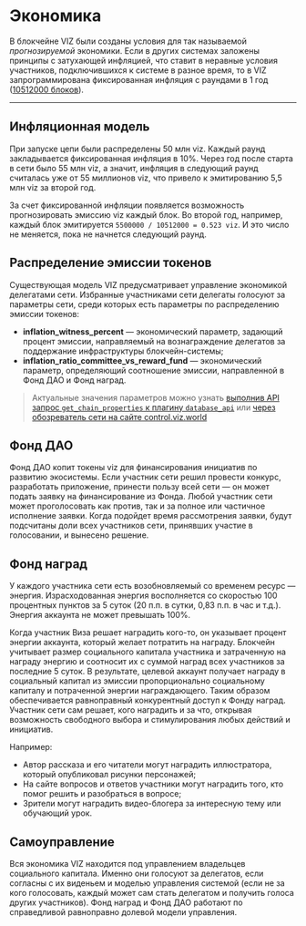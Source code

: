 # Экономика

В блокчейне VIZ были созданы условия для так называемой *прогнозируемой* экономики. Если в других системах заложены принципы с затухающей инфляцией, что ставит в неравные условия участников, подключившихся к системе в разное время, то в VIZ запрограммирована фиксированная инфляция с раундами в 1 год ([10512000 блоков](https://github.com/VIZ-Blockchain/viz-cpp-node/blob/master/libraries/protocol/include/graphene/protocol/config.hpp#L28)).


***

## Инфляционная модель

При запуске цепи были распределены 50 млн viz. Каждый раунд закладывается фиксированная инфляция в 10%. Через год после старта в сети было 55 млн viz, а значит, инфляция в следующий раунд считалась уже от 55 миллионов viz, что привело к эмитированию 5,5 млн viz за второй год.

За счет фиксированной инфляции появляется возможность прогнозировать эмиссию viz каждый блок. Во второй год, например, каждый блок эмитируется `5500000 / 10512000 = 0.523 viz`. И это число не меняется, пока не начнется следующий раунд.

## Распределение эмиссии токенов

Существующая модель VIZ предусматривает управление экономикой делегатами сети. Избранные участниками сети делегаты голосуют за параметры сети, среди которых есть параметры по распределению эмиссии токенов:

 - **inflation_witness_percent** — экономический параметр, задающий процент эмиссии, направляемый на вознаграждение делегатов за поддержание инфраструктуры блокчейн-системы;
 - **inflation_ratio_committee_vs_reward_fund** — экономический параметр, определяющий соотношение эмиссии, направленной в Фонд ДАО и Фонд наград.

> Актуальные значения параметров можно узнать [выполнив API запрос `get_chain_properties` к плагину `database_api`](plugins-api.md#database_api) или [через обозреватель сети на сайте control.viz.world](https://control.viz.world/tools/blocks/)

## Фонд ДАО

Фонд ДАО копит токены viz для финансирования инициатив по развитию экосистемы. Если участник сети решил провести конкурс, разработать приложение, принести пользу всей сети — он может подать заявку на финансирование из Фонда. Любой участник сети может проголосовать как против, так и за полное или частичное исполнение заявки. Когда подойдет время рассмотрения заявки, будут подсчитаны доли всех участников сети, принявших участие в голосовании, и вынесено решение.

## Фонд наград

У каждого участника сети есть возобновляемый со временем ресурс — энергия. Израсходованная энергия восполняется со скоростью 100 процентных пунктов за 5 суток (20 п.п. в сутки, 0,83 п.п. в час и т.д.). Энергия аккаунта не может превышать 100%.

Когда участник Виза решает наградить кого-то, он указывает процент энергии аккаунта, который желает потратить на награду. Блокчейн учитывает размер социального капитала участника и затраченную на награду энергию и соотносит их с суммой наград всех участников за последние 5 суток. В результате, целевой аккаунт получает награду в социальный капитал из эмиссии пропорционально социальному капиталу и потраченной энергии награждающего. Таким образом обеспечивается равноправный конкурентный доступ к Фонду наград. Участник сети сам решает, кого наградить и за что, открывая возможность свободного выбора и стимулирования любых действий и инициатив.

Например:
 - Автор рассказа и его читатели могут наградить иллюстратора, который опубликовал рисунки персонажей;
 - На сайте вопросов и ответов участники могут наградить того, кто помог решить и разобраться в вопросе;
 - Зрители могут наградить видео-блогера за интересную тему или обучающий урок.

## Самоуправление

Вся экономика VIZ находится под управлением владельцев социального капитала. Именно они голосуют за делегатов, если согласны с их виденьем и моделью управления системой (если не за кого голосовать, каждый может сам стать делегатом и получить голоса других участников). Фонд наград и Фонд ДАО работают по справедливой равноправно долевой модели управления.
